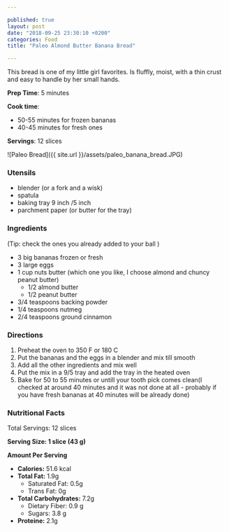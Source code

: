 ```yaml
---

published: true
layout: post
date: "2018-09-25 23:30:10 +0200"
categories: Food
title: "Paleo Almond Butter Banana Bread"

---
```


This bread is one of my little girl favorites. Is fluffly, moist, with a thin crust and easy to handle by her small hands.

**Prep Time**: 5 minutes

**Cook time**:
- 50-55 minutes for frozen bananas
- 40-45 minutes for fresh ones


**Servings**: 12 slices


![Paleo Bread]({{ site.url }}/assets/paleo_banana_bread.JPG)

### Utensils
- blender (or a fork and a wisk)
- spatula
- baking tray 9 inch /5 inch 
- parchment paper (or butter for the tray)

### Ingredients
(Tip: check the ones you already added to your ball )

- 3 big bananas frozen or fresh
- 3 large eggs
- 1 cup nuts butter (which one you like, I choose almond and chuncy peanut butter)
  - 1/2 almond butter 
  - 1/2 peanut butter
- 3/4 teaspoons backing powder
- 1/4 teaspoons nutmeg
- 2/4 teaspoons ground cinnamon

### Directions
1. Preheat the oven to 350 F or 180 C
2. Put the bananas and the eggs in a blender and mix till smooth
3. Add all the other ingredients and mix well
4. Put the mix in a 9/5 tray and add the tray in the heated oven
5. Bake for 50 to 55 minutes or untill your tooth pick comes clean(I checked at around 40 minutes and it was not done at all - probably if you have fresh bananas at 40 minutes will be already done)  

### Nutritional Facts
Total Servings: 12 slices

**Serving Size: 1 slice (43 g)**

**Amount Per Serving**

- **Calories:** 51.6 kcal
- **Total Fat:** 1.9g
  - Saturated Fat: 0.5g
  - Trans Fat: 0g
- **Total Carbohydrates:** 7.2g
  - Dietary Fiber: 0.9 g
  - Sugars: 3.8 g
- **Proteine:** 2.1g


